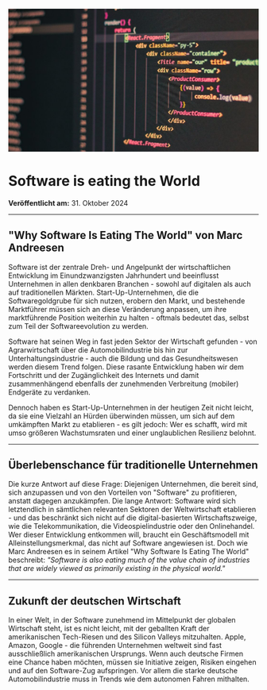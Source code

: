 ![Blogbild](/assets/Software%20is%20eating%20the%20World.jpg)

# Software is eating the World

**Veröffentlicht am:** 31. Oktober 2024

---

## "Why Software Is Eating The World" von Marc Andreesen

Software ist der zentrale Dreh- und Angelpunkt der wirtschaftlichen Entwicklung im Einundzwanzigsten Jahrhundert und beeinflusst Unternehmen in allen denkbaren Branchen - sowohl auf digitalen als auch auf traditionellen Märkten. Start-Up-Unternehmen, die die Softwaregoldgrube für sich nutzen, erobern den Markt, und bestehende Marktführer müssen sich an diese Veränderung anpassen, um ihre marktführende Position weiterhin zu halten - oftmals bedeutet das, selbst zum Teil der Softwareevolution zu werden.

Software hat seinen Weg in fast jeden Sektor der Wirtschaft gefunden - von Agrarwirtschaft über die Automobilindustrie bis hin zur Unterhaltungsindustrie - auch die Bildung und das Gesundheitswesen werden diesem Trend folgen. Diese rasante Entwicklung haben wir dem Fortschritt und der Zugänglichkeit des Internets und damit zusammenhängend ebenfalls der zunehmenden Verbreitung (mobiler) Endgeräte zu verdanken.

Dennoch haben es Start-Up-Unternehmen in der heutigen Zeit nicht leicht, da sie eine Vielzahl an Hürden überwinden müssen, um sich auf dem umkämpften Markt zu etablieren - es gilt jedoch: Wer es schafft, wird mit umso größeren Wachstumsraten und einer unglaublichen Resilienz belohnt.

---

## Überlebenschance für traditionelle Unternehmen

Die kurze Antwort auf diese Frage: Diejenigen Unternehmen, die bereit sind, sich anzupassen und von den Vorteilen von "Software" zu profitieren, anstatt dagegen anzukämpfen. Die lange Antwort: Software wird sich letztendlich in sämtlichen relevanten Sektoren der Weltwirtschaft etablieren - und das beschränkt sich nicht auf die digital-basierten Wirtschaftszweige, wie die Telekommunikation, die Videospielindustrie oder den Onlinehandel. Wer dieser Entwicklung entkommen will, braucht ein Geschäftsmodell mit Alleinstellungsmerkmal, das nicht auf Software angewiesen ist. Doch wie Marc Andreesen es in seinem Artikel "Why Software Is Eating The World" beschreibt: _"Software is also eating much of the value chain of industries that are widely viewed as primarily existing in the physical world."_

---

## Zukunft der deutschen Wirtschaft

In einer Welt, in der Software zunehmend im Mittelpunkt der globalen Wirtschaft steht, ist es nicht leicht, mit der geballten Kraft der amerikanischen Tech-Riesen und des Silicon Valleys mitzuhalten. Apple, Amazon, Google - die führenden Unternehmen weltweit sind fast ausschließlich amerikanischen Ursprungs. Wenn auch deutsche Firmen eine Chance haben möchten, müssen sie Initiative zeigen, Risiken eingehen und auf den Software-Zug aufspringen. Vor allem die starke deutsche Automobilindustrie muss in Trends wie dem autonomen Fahren mithalten.
